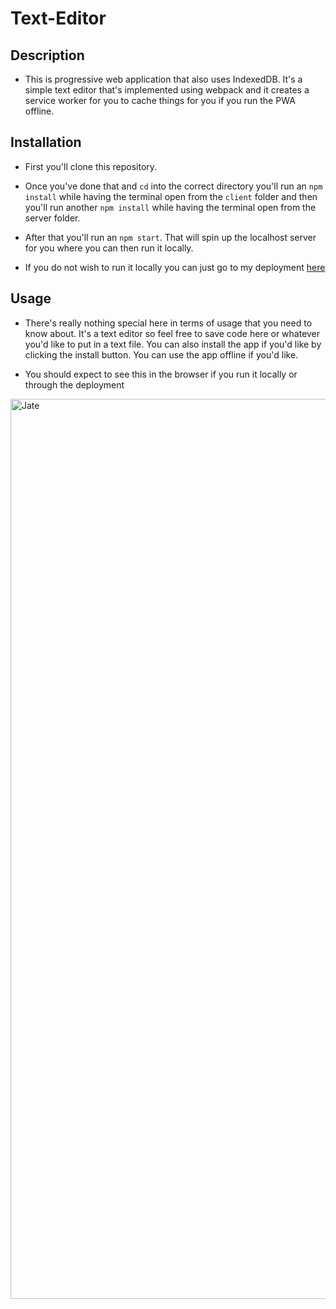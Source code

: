 # Text-Editor

## Description
- This is progressive web application that also uses IndexedDB. It's a simple text editor that's implemented using webpack and it creates a service worker for you to cache things for you if you run the PWA offline. 

## Installation 

- First you'll clone this repository.

- Once you've done that and `cd` into the correct directory you'll run an `npm install` while having the terminal open from the `client` folder and then you'll run another `npm install` while having the terminal open from the server folder. 

- After that you'll run an `npm start`. That will spin up the localhost server for you where you can then run it locally. 

- If you do not wish to run it locally you can just go to my deployment [here](https://stark-cliffs-20391.herokuapp.com/)

## Usage

- There's really nothing special here in terms of usage that you need to know about. It's a text editor so feel free to save code here or whatever you'd like to put in a text file. You can also install the app if you'd like by clicking the install button. You can use the app offline if you'd like. 

- You should expect to see this in the browser if you run it locally or through the deployment


<img width="1440" alt="Jate" src="https://user-images.githubusercontent.com/119094131/234768688-ae6fe9e8-d227-420d-9da7-8c520a787bc4.png">

